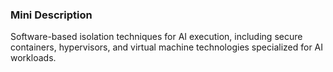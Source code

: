### Mini Description

Software-based isolation techniques for AI execution, including secure containers, hypervisors, and virtual machine technologies specialized for AI workloads.
